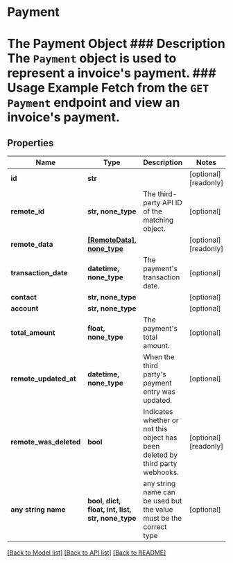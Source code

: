 # Payment

# The Payment Object ### Description The `Payment` object is used to represent a invoice's payment.  ### Usage Example Fetch from the `GET Payment` endpoint and view an invoice's payment.

## Properties
Name | Type | Description | Notes
------------ | ------------- | ------------- | -------------
**id** | **str** |  | [optional] [readonly] 
**remote_id** | **str, none_type** | The third-party API ID of the matching object. | [optional] 
**remote_data** | [**[RemoteData], none_type**](RemoteData.md) |  | [optional] [readonly] 
**transaction_date** | **datetime, none_type** | The payment&#39;s transaction date. | [optional] 
**contact** | **str, none_type** |  | [optional] 
**account** | **str, none_type** |  | [optional] 
**total_amount** | **float, none_type** | The payment&#39;s total amount. | [optional] 
**remote_updated_at** | **datetime, none_type** | When the third party&#39;s payment entry was updated. | [optional] 
**remote_was_deleted** | **bool** | Indicates whether or not this object has been deleted by third party webhooks. | [optional] [readonly] 
**any string name** | **bool, dict, float, int, list, str, none_type** | any string name can be used but the value must be the correct type | [optional]

[[Back to Model list]](../README.md#documentation-for-models) [[Back to API list]](../README.md#documentation-for-api-endpoints) [[Back to README]](../README.md)


